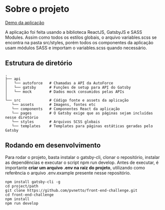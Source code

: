 # Sobre o projeto

[Demo da aplicação](https://autoforce-frontend-test.herokuapp.com/etios-hatch-085d1d9d-9a80-4d59-8369-8105847e1603)

A aplicação foi feita usando a biblioteca ReactJS, GatsbyJS e SASS Modules. Assim como todos os estilos globais, o arquivo variables.scss se encontra na pasta src/styles, porém todos os componentes da aplicação usam módulos SASS e importam o variables.scss quando necessário.

## Estrutura de diretório
    .
    ├── api
    │   └── autoforce   # Chamadas a API da AutoForce
    │   └── gatsby      # Funções de setup para API do Gatsby
    │   └── mock        # Dados mock consumidos pelas APIs
    │
    └── src             # Código fonte e assets da aplicação
       └── assets       # Imagens, fontes etc
       └── components   # Componentes React da aplicação
       └── pages        # O Gatsby exige que as páginas sejam incluídas nesse diretório
       └── styles       # Arquivos SCSS globais
       └── templates    # Templates para páginas estáticas geradas pelo Gatsby

## Rodando em desenvolvimento

Para rodar o projeto, basta instalar o gatsby-cli, clonar o repositório, instalar as dependências e executar o script npm run develop. Antes de executar, é importante **criar um arquivo .env na raiz do projeto**, utilizando como referência o arquivo .env.example presente nesse repositório.

```
npm install gatsby-cli -g
cd project/path
git clone https://github.com/pvnetto/front-end-challenge.git
cd front-end-challenge
npm install
npm run develop
```






